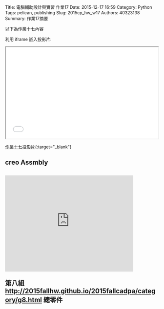 Title: 電腦輔助設計與實習 作業17
Date: 2015-12-17 16:59
Category: Python
Tags: pelican, publishing
Slug: 2015cp_hw_w17
Authors: 40323138
Summary: 作業17摘要

以下為作業十七內容

利用 iframe 嵌入投影片:

<iframe src="simplest16.html" width="500" height="300"></iframe>

[作業十七投影片](simplest16.html){:target="_blank"}

 <h2> creo Assmbly<h2>

<script src="https://embed.github.com/view/3d/40323150/2015cadp/gh-pages/images/asm0002.stl"></script>

<iframe width="420" height="315" src="https://www.youtube.com/embed/JfO_2mHBFXA" frameborder="0" allowfullscreen></iframe>

第八組
http://2015fallhw.github.io/2015fallcadpa/category/g8.html
總零件
<script src="https://github.com/40323138-1/40323138/blob/gh-pages/theme/images/adjuster.stl"></script>
<script src="https://github.com/40323138-1/40323138/blob/gh-pages/theme/images/adjuster_base.stl"></script>
<script src="https://github.com/40323138-1/40323138/blob/gh-pages/theme/images/base.stl"></script>
<script src="https://github.com/40323138-1/40323138/blob/gh-pages/theme/images/connection.stl"></script>
<script src="https://github.com/40323138-1/40323138/blob/gh-pages/theme/images/handle.stl"></script>
<script src="https://github.com/40323138-1/40323138/blob/gh-pages/theme/images/hinge.stl"></script>



